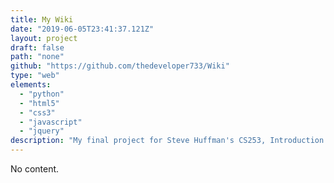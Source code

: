 ```yaml
---
title: My Wiki
date: "2019-06-05T23:41:37.121Z"
layout: project
draft: false
path: "none"
github: "https://github.com/thedeveloper733/Wiki"
type: "web"
elements:
  - "python"
  - "html5"
  - "css3"
  - "javascript"
  - "jquery"
description: "My final project for Steve Huffman's CS253, Introduction to Web Development. As the first website I wrote from scratch, this project features a backend with CRUD functionality, versioning, and password salting written in Python. It also features an HTML/CSS frontend with custom jQuery validation."
---
```


No content.